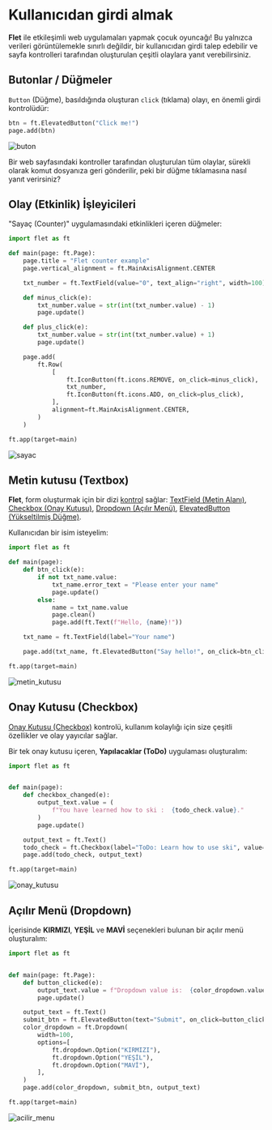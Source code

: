 # Kullanıcıdan girdi almak

**Flet** ile etkileşimli web uygulamaları yapmak çocuk oyuncağı! Bu yalnızca verileri görüntülemekle sınırlı değildir, bir kullanıcıdan girdi talep edebilir ve sayfa kontrolleri tarafından oluşturulan çeşitli olaylara yanıt verebilirsiniz.

## Butonlar / Düğmeler

`Button` (Düğme), basıldığında oluşturan `click` (tıklama) olayı, en önemli girdi kontrolüdür:

```python
btn = ft.ElevatedButton("Click me!")
page.add(btn)
```

![buton](https://flet.dev/img/docs/getting-started/getting-user-input-elevated-button.png)

Bir web sayfasındaki kontroller tarafından oluşturulan tüm olaylar, sürekli olarak komut dosyanıza geri gönderilir, peki bir düğme tıklamasına nasıl yanıt verirsiniz?

## Olay (Etkinlik) İşleyicileri

"Sayaç (Counter)" uygulamasındaki etkinlikleri içeren düğmeler:

```python
import flet as ft

def main(page: ft.Page):
    page.title = "Flet counter example"
    page.vertical_alignment = ft.MainAxisAlignment.CENTER

    txt_number = ft.TextField(value="0", text_align="right", width=100)

    def minus_click(e):
        txt_number.value = str(int(txt_number.value) - 1)
        page.update()

    def plus_click(e):
        txt_number.value = str(int(txt_number.value) + 1)
        page.update()

    page.add(
        ft.Row(
            [
                ft.IconButton(ft.icons.REMOVE, on_click=minus_click),
                txt_number,
                ft.IconButton(ft.icons.ADD, on_click=plus_click),
            ],
            alignment=ft.MainAxisAlignment.CENTER,
        )
    )

ft.app(target=main)
```

![sayac](https://flet.dev/img/docs/getting-started/getting-user-input-event-handlers.png)

## Metin kutusu (Textbox)

**Flet**, form oluşturmak için bir dizi [kontrol](https://flet.dev/docs/controls) sağlar: [TextField (Metin Alanı)](https://flet.dev/docs/controls/textfield), [Checkbox (Onay Kutusu)](https://flet.dev/docs/controls/checkbox), [Dropdown (Açılır Menü)](https://flet.dev/docs/controls/dropdown), [ElevatedButton (Yükseltilmiş Düğme)](https://flet.dev/docs/controls/elevatedbutton).

Kullanıcıdan bir isim isteyelim:

```python
import flet as ft

def main(page):
    def btn_click(e):
        if not txt_name.value:
            txt_name.error_text = "Please enter your name"
            page.update()
        else:
            name = txt_name.value
            page.clean()
            page.add(ft.Text(f"Hello, {name}!"))

    txt_name = ft.TextField(label="Your name")

    page.add(txt_name, ft.ElevatedButton("Say hello!", on_click=btn_click))

ft.app(target=main)
```

![metin_kutusu](https://flet.dev/img/docs/getting-started/getting-user-input-textbox.png)

## Onay Kutusu (Checkbox)

[Onay Kutusu (Checkbox)](https://flet.dev/docs/controls/checkbox) kontrolü, kullanım kolaylığı için size çeşitli özellikler ve olay yayıcılar sağlar.

Bir tek onay kutusu içeren, **Yapılacaklar (ToDo)** uygulaması oluşturalım:

```python
import flet as ft


def main(page):
    def checkbox_changed(e):
        output_text.value = (
            f"You have learned how to ski :  {todo_check.value}."
        )
        page.update()

    output_text = ft.Text()
    todo_check = ft.Checkbox(label="ToDo: Learn how to use ski", value=False, on_change=checkbox_changed)
    page.add(todo_check, output_text)

ft.app(target=main)
```

![onay_kutusu](https://flet.dev/img/docs/getting-started/getting-user-input-checkbox.png)

## Açılır Menü (Dropdown)

İçerisinde **KIRMIZI**, **YEŞİL** ve **MAVİ** seçenekleri bulunan bir açılır menü oluşturalım:

```python
import flet as ft


def main(page: ft.Page):
    def button_clicked(e):
        output_text.value = f"Dropdown value is:  {color_dropdown.value}"
        page.update()

    output_text = ft.Text()
    submit_btn = ft.ElevatedButton(text="Submit", on_click=button_clicked)
    color_dropdown = ft.Dropdown(
        width=100,
        options=[
            ft.dropdown.Option("KIRMIZI"),
            ft.dropdown.Option("YEŞİL"),
            ft.dropdown.Option("MAVİ"),
        ],
    )
    page.add(color_dropdown, submit_btn, output_text)

ft.app(target=main)
```

![acilir_menu](https://flet.dev/img/docs/getting-started/getting-user-input-dropdown.png)
